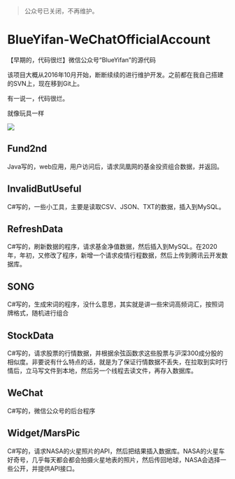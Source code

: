 > 公众号已关闭，不再维护。

# BlueYifan-WeChatOfficialAccount
【早期的，代码很烂】微信公众号“BlueYifan”的源代码

该项目大概从2016年10月开始，断断续续的进行维护开发。之前都在我自己搭建的SVN上，现在移到Git上。

有一说一，代码很烂。

就像玩具一样

![](http://wanyifan.cn/github/BlueYifan-WeChatOfficialAccount.png)

## Fund2nd
Java写的，web应用，用户访问后，请求凤凰网的基金投资组合数据，并返回。

## InvalidButUseful
C#写的，一些小工具，主要是读取CSV、JSON、TXT的数据，插入到MySQL。

## RefreshData
C#写的，刷新数据的程序，请求基金净值数据，然后插入到MySQL。在2020年，年初，又修改了程序，新增一个请求疫情行程数据，然后上传到腾讯云开发数据库。

## SONG
C#写的，生成宋词的程序，没什么意思，其实就是讲一些宋词高频词汇，按照词牌格式，随机进行组合

## StockData
C#写的，请求股票的行情数据，并根据余弦函数求这些股票与沪深300成分股的相似度。非要说有什么特点的话，就是为了保证行情数据不丢失，在拉取到实时行情后，立马写文件到本地，然后另一个线程去读文件，再存入数据库。

## WeChat
C#写的，微信公众号的后台程序

## Widget/MarsPic
C#写的，请求NASA的火星照片的API，然后把结果插入数据库。NASA的火星车好奇号，几乎每天都会都会拍摄火星地表的照片，然后传回地球，NASA会选择一些公开，并提供API接口。
